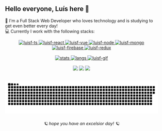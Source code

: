 <h2> Hello everyone, Luís here 💙 </h2>  
<p>🚀 I'm a Full Stack Web Developer who loves technology and is studying to get even better every day!<br>
💻 Currently I work with the following stacks:</p>

<a href="https://github.com/luisf-csdev">
<div align="center">
    <img alt="luisf-ts" height="40" width="40" src="https://cdn.jsdelivr.net/gh/devicons/devicon/icons/typescript/typescript-original.svg" />
    <img alt="luisf-react" height="40" width="40" src="https://cdn.jsdelivr.net/gh/devicons/devicon/icons/react/react-original.svg" />
    <img alt="luisf-vue" height="40" width="40" src="https://cdn.jsdelivr.net/gh/devicons/devicon/icons/vuejs/vuejs-original.svg" />
    <img alt="luisf-node" height="40" width="40" src="https://cdn.jsdelivr.net/gh/devicons/devicon/icons/nodejs/nodejs-original.svg" />
    <img alt="luisf-mongo" height="40" width="40" src="https://cdn.jsdelivr.net/gh/devicons/devicon/icons/mongodb/mongodb-plain.svg" />
    <img alt="luisf-firebase" height="40" width="40" src="https://cdn.jsdelivr.net/gh/devicons/devicon/icons/firebase/firebase-plain.svg" />
    <img alt="luisf-redux" height="40" width="40" src="https://cdn.jsdelivr.net/gh/devicons/devicon/icons/redux/redux-original.svg" />
</div>

<br> 

<div align="center">
    <img height="150" width="350" alt="stats" src="https://github-readme-stats-luisf-csdev.vercel.app/api?username=luisf-csdev&include_all_commits&count_private=true&show_icons=true&theme=react" />
    <img height="150" width="350" alt="langs" src="https://github-readme-stats-luisf-csdev.vercel.app/api/top-langs/?username=luisf-csdev&layout=compact&theme=react" />
    <img alt="luisf-gif" height="160" width="160" src="https://user-images.githubusercontent.com/105379183/192373075-e0d6a782-fd02-4e67-ba66-6676b1df3e3c.gif" />
    <!--gif credits to @julitronix and to my love that made me this pic-->
</div>

<br>

<div align="center">
    <a href="mailto:luisf.csdev@gmail.com" target="_blank" rel="noreferrer noopener"> <img src="https://img.shields.io/badge/Gmail-D14836?style=for-the-badge&logo=gmail&logoColor=white" /></a>
    <a href="https://www.linkedin.com/in/luisf-csdev" target="_blank" rel="noreferrer noopener"> <img src="https://img.shields.io/badge/LinkedIn-0077B5?style=for-the-badge&logo=linkedin&logoColor=white" /></a>
    <a href="https://twitter.com/luisf_csdev" target="_blank" rel="noreferrer noopener"> <img src="https://img.shields.io/badge/Twitter-1DA1F2?style=for-the-badge&logo=twitter&logoColor=white" /></a>
</div>
    
##

![Snake animation](https://github.com/luisf-csdev/luisf-csdev/blob/output/github-contribution-grid-snake.svg)

<h6 align="center">🪐 hope you have an excelsior day! 🪐</h6>
</a>
